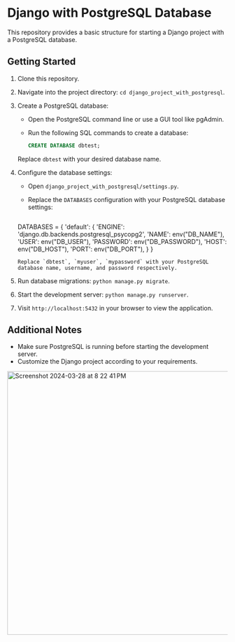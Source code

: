 # Django with PostgreSQL Database

This repository provides a basic structure for starting a Django project with a PostgreSQL database.



## Getting Started
1. Clone this repository.
2. Navigate into the project directory: `cd django_project_with_postgresql`.

3. Create a PostgreSQL database:
   - Open the PostgreSQL command line or use a GUI tool like pgAdmin.
   - Run the following SQL commands to create a database:

     ```sql
     CREATE DATABASE dbtest;
     ```
   Replace `dbtest` with your desired database name.

4. Configure the database settings:
   - Open `django_project_with_postgresql/settings.py`.
   - Replace the `DATABASES` configuration with your PostgreSQL database settings:

     ```python
    DATABASES = {
    'default': {
        'ENGINE': 'django.db.backends.postgresql_psycopg2',
        'NAME': env("DB_NAME"),
        'USER': env("DB_USER"),
        'PASSWORD': env("DB_PASSWORD"),
        'HOST': env("DB_HOST"),
        'PORT': env("DB_PORT"),
    }
}

     ```
   Replace `dbtest`, `myuser`, `mypassword` with your PostgreSQL database name, username, and password respectively.

5. Run database migrations: `python manage.py migrate`.
6. Start the development server: `python manage.py runserver`.
7. Visit `http://localhost:5432` in your browser to view the application.

## Additional Notes
- Make sure PostgreSQL is running before starting the development server.
- Customize the Django project according to your requirements.



<img width="603" alt="Screenshot 2024-03-28 at 8 22 41 PM" src="https://github.com/sachnaror/Python_Django_PostgreSQL/assets/9551754/9398de51-8cdf-4818-8d8a-678e7e3e1e89">
